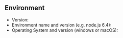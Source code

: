 <!--- Provide a general summary of the issue in the Title above -->

<!--- bugs only -->
## Environment
<!--- 系统环境 -->
<!--- Include as many relevant details about the environment you experienced the bug in -->
* Version:
* Environment name and version (e.g. node.js 6.4):
* Operating System and version (windows or macOS):
